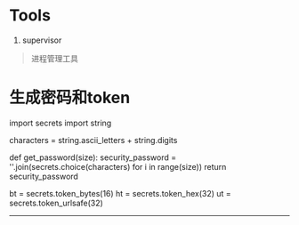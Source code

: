 # Tools
1. supervisor 
> 进程管理工具


# 生成密码和token

  import secrets
  import string

  characters = string.ascii_letters + string.digits


  def get_password(size):
      security_password = ''.join(secrets.choice(characters) for i in range(size))
      return security_password

  bt = secrets.token_bytes(16)
  ht = secrets.token_hex(32)
  ut = secrets.token_urlsafe(32)
  
  
---
